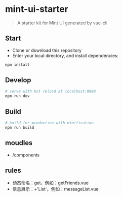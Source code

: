 # mint-ui-starter

> A starter kit for Mint UI generated by vue-cli

## Start

 - Clone or download this repository
 - Enter your local directory, and install dependencies:

``` bash
npm install
```

## Develop

``` bash
# serve with hot reload at localhost:8080
npm run dev
```

## Build

``` bash
# build for production with minification
npm run build
```
## moudles
- /components
## rules
- 动态命名：get，例如：getFriends.vue
- 信息展示：+'List'，例如：messageList.vue